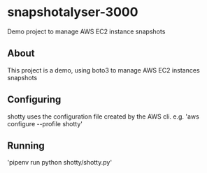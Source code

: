 # snapshotalyser-3000
Demo project to manage AWS EC2 instance snapshots

## About

This project is a demo, using boto3 to manage AWS EC2 instances snapshots

## Configuring

shotty uses the configuration file created by the AWS cli. e.g.
'aws configure --profile shotty'

## Running
'pipenv run python shotty/shotty.py'